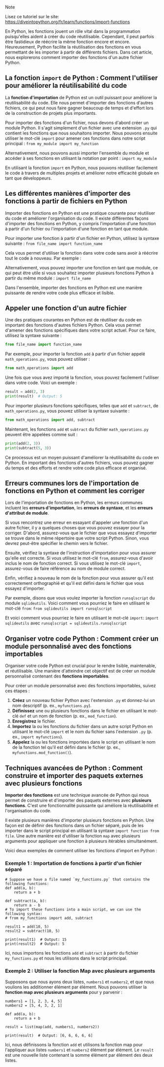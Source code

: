 > [!NOTE]
> Lisez ce tutoriel sur le site: https://diveintopython.org/fr/learn/functions/import-functions

En Python, les fonctions jouent un rôle vital dans la programmation puisqu'elles aident à créer du code réutilisable. Cependant, il peut parfois être fastidieux de réécrire la même fonction encore et encore. Heureusement, Python facilite la réutilisation des fonctions en vous permettant de les importer à partir de différents fichiers. Dans cet article, nous explorerons comment importer des fonctions d'un autre fichier Python.

## La fonction `import` de Python : Comment l'utiliser pour améliorer la réutilisabilité du code

La **fonction d'importation** de Python est un outil puissant pour améliorer la réutilisabilité du code. Elle nous permet d'importer des fonctions d'autres fichiers, ce qui peut nous faire gagner beaucoup de temps et d'effort lors de la construction de projets plus importants.

Pour importer des fonctions d'un fichier, nous devons d'abord créer un module Python. Il s'agit simplement d'un fichier avec une extension `.py` qui contient les fonctions que nous souhaitons importer. Nous pouvons ensuite utiliser le mot-clé `import` pour amener ces fonctions dans notre script principal : `from my_module import my_function`

Alternativement, nous pouvons aussi importer l'ensemble du module et accéder à ses fonctions en utilisant la notation par point : `import my_module`

En utilisant la fonction `import` en Python, nous pouvons réutiliser facilement le code à travers de multiples projets et améliorer notre efficacité globale en tant que développeurs.

## Les différentes manières d'importer des fonctions à partir de fichiers en Python

Importer des fonctions en Python est une pratique courante pour réutiliser du code et améliorer l'organisation du code. Il existe différentes façons d'importer des fonctions en Python, y compris l'importation d'une fonction à partir d'un fichier ou l'importation d'une fonction en tant que module.

Pour importer une fonction à partir d'un fichier en Python, utilisez la syntaxe suivante : `from file_name import function_name`

Cela vous permet d'utiliser la fonction dans votre code sans avoir à réécrire tout le code à nouveau. Par exemple :

Alternativement, vous pouvez importer une fonction en tant que module, ce qui peut être utile si vous souhaitez importer plusieurs fonctions Python à partir du même module : `import file_name`

Dans l'ensemble, importer des fonctions en Python est une manière puissante de rendre votre code plus efficace et lisible.

## Appeler une fonction d'un autre fichier

Une des pratiques courantes en Python est de réutiliser du code en important des fonctions d'autres fichiers Python. Cela vous permet d'amener des fonctions spécifiques dans votre script actuel. Pour ce faire, utilisez la syntaxe suivante :

```python
from file_name import function_name
```

Par exemple, pour importer la fonction `add` à partir d'un fichier appelé `math_operations.py`, vous pouvez utiliser :

```python
from math_operations import add
```

Une fois que vous avez importé la fonction, vous pouvez facilement l'utiliser dans votre code. Voici un exemple :

```python
result = add(2, 3)
print(result)  # Output: 5
```

Pour importer plusieurs fonctions spécifiques, telles que `add` et `subtract`, de `math_operations.py`, vous pouvez utiliser la syntaxe suivante :

```python
from math_operations import add, subtract
```

Maintenant, les fonctions `add` et `subtract` du fichier `math_operations.py` peuvent être appelées comme suit :

```python
print(add(2, 3))
print(subtract(5, 3))
```

Ce processus est un moyen puissant d'améliorer la réutilisabilité du code en Python. En important des fonctions d'autres fichiers, vous pouvez gagner du temps et des efforts et rendre votre code plus efficace et organisé.

## Erreurs communes lors de l'importation de fonctions en Python et comment les corriger

Lors de l'importation de fonctions en Python, les erreurs communes incluent les **erreurs d'importation**, les **erreurs de syntaxe**, et les **erreurs d'attribut de module**.

Si vous rencontrez une erreur en essayant d'appeler une fonction d'un autre fichier, il y a quelques choses que vous pouvez essayer pour la corriger. D'abord, assurez-vous que le fichier que vous essayez d'importer se trouve dans le même répertoire que votre script Python. Sinon, vous devrez peut-être spécifier le chemin vers le fichier.

Ensuite, vérifiez la syntaxe de l'instruction d'importation pour vous assurer qu'elle est correcte. Si vous utilisez le mot-clé `from`, assurez-vous d'avoir inclus le nom de fonction correct. Si vous utilisez le mot-clé `import`, assurez-vous de faire référence au nom de module correct.

Enfin, vérifiez à nouveau le nom de la fonction pour vous assurer qu'il est correctement orthographié et qu'il est défini dans le fichier que vous essayez d'importer.

Par exemple, disons que vous voulez importer la fonction `runsqlscript` du module `sqlideutils`. Voici comment vous pourriez le faire en utilisant le mot-clé `from`: `from sqlideutils import runsqlscript`

Et voici comment vous pourriez le faire en utilisant le mot-clé `import`: `import sqlideutils` avec `runsqlscript = sqlideutils.runsqlscript`

## Organiser votre code Python : Comment créer un module personnalisé avec des fonctions importables

Organiser votre code Python est crucial pour le rendre lisible, maintenable, et réutilisable. Une manière d'atteindre cet objectif est de créer un module personnalisé contenant des **fonctions importables**.

Pour créer un module personnalisé avec des fonctions importables, suivez ces étapes :

1. **Créez** un nouveau fichier Python avec l'extension `.py` et donnez-lui un nom descriptif (p. ex., `myfunctions.py`).
2. **Définissez** une ou plusieurs fonctions dans le fichier en utilisant le mot-clé `def` et un nom de fonction (p. ex., `mod_function`).
3. **Enregistrez** le fichier.
4. **Importez** la ou les fonctions du fichier dans un autre script Python en utilisant le mot-clé `import` et le nom du fichier sans l'extension `.py` (p. ex., `import myfunctions`).
5. **Appelez** la ou les fonctions importées dans le script en utilisant le nom de la fonction tel qu'il est défini dans le fichier (p. ex., `myfunctions.mod_function()`).

## Techniques avancées de Python : Comment construire et importer des paquets externes avec plusieurs fonctions

**Importer des fonctions** est une technique avancée de Python qui nous permet de construire et d'importer des paquets externes avec **plusieurs fonctions**. C'est une fonctionnalité puissante qui améliore la réutilisabilité et l'organisation du code.

Il existe plusieurs manières d'importer plusieurs fonctions en Python. Une façon est de définir des fonctions dans un fichier séparé, puis de les importer dans le script principal en utilisant la syntaxe `import function from file`. Une autre manière est d'utiliser la fonction `map` avec plusieurs arguments pour appliquer une fonction à plusieurs itérables simultanément.

Voici deux exemples de comment utiliser les fonctions d'import en Python :

### Exemple 1 : Importation de fonctions à partir d'un fichier séparé

```python3
# Suppose we have a file named `my_functions.py` that contains the following functions:
def add(a, b):
    return a + b

def subtract(a, b):
    return a - b
# To import these functions into a main script, we can use the following syntax:
# from my_functions import add, subtract

result1 = add(10, 5)
result2 = subtract(10, 5)

print(result1)  # Output: 15
print(result2)  # Output: 5
```

Ici, nous importons les fonctions `add` et `subtract` à partir du fichier `my_functions.py` et nous les utilisons dans le script principal.

### Exemple 2 : Utiliser la fonction Map avec plusieurs arguments

Supposons que nous ayons deux listes, `numbers1` et `numbers2`, et que nous voulions les additionner élément par élément. Nous pouvons utiliser la **fonction map avec plusieurs arguments** pour y parvenir :

```python3
numbers1 = [1, 2, 3, 4, 5]
numbers2 = [5, 4, 3, 2, 1]

def add(a, b):
    return a + b

result = list(map(add, numbers1, numbers2))

print(result)  # Output: [6, 6, 6, 6, 6]
```

Ici, nous définissons la fonction `add` et utilisons la fonction map pour l'appliquer aux listes `numbers1` et `numbers2` élément par élément. Le `result` est une nouvelle liste contenant la somme élément par élément des deux listes.
